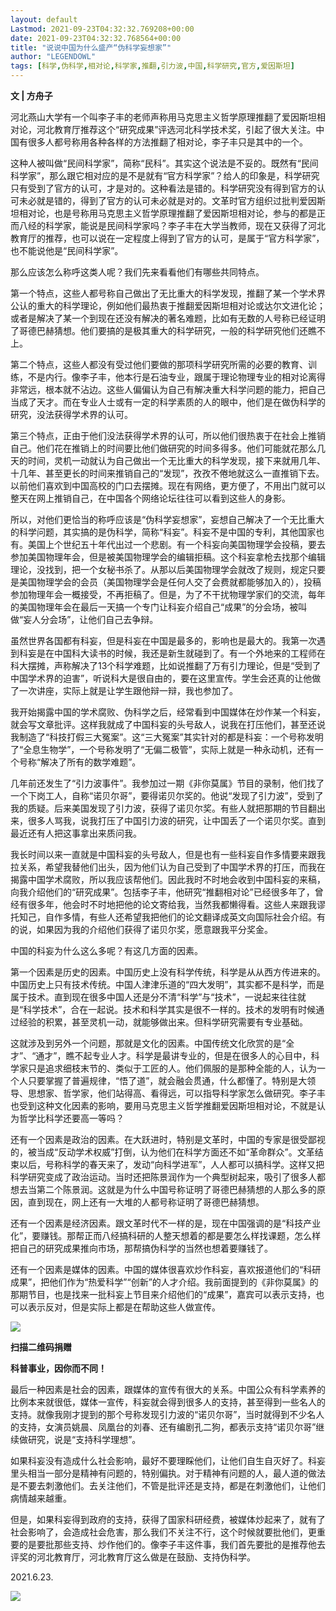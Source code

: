```yaml
---
layout: default
Lastmod: 2021-09-23T04:32:32.769208+00:00
date: 2021-09-23T04:32:32.768564+00:00
title: "说说中国为什么盛产“伪科学妄想家”"
author: "LEGENDOWL"
tags: [科学,伪科学,相对论,科学家,推翻,引力波,中国,科学研究,官方,爱因斯坦]
---
```


**文 | 方舟子**

河北燕山大学有一个叫李子丰的老师声称用马克思主义哲学原理推翻了爱因斯坦相对论，河北教育厅推荐这个“研究成果”评选河北科学技术奖，引起了很大关注。中国有很多人都号称用各种各样的方法推翻了相对论，李子丰只是其中的一个。  

这种人被叫做“民间科学家”，简称“民科”。其实这个说法是不妥的。既然有“民间科学家”，那么跟它相对应的是不是就有“官方科学家”？给人的印象是，科学研究只有受到了官方的认可，才是对的。这种看法是错的。科学研究没有得到官方的认可未必就是错的，得到了官方的认可未必就是对的。文革时官方组织过批判爱因斯坦相对论，也是号称用马克思主义哲学原理推翻了爱因斯坦相对论，参与的都是正而八经的科学家，能说是民间科学家吗？李子丰在大学当教师，现在又获得了河北教育厅的推荐，也可以说在一定程度上得到了官方的认可，是属于“官方科学家”，也不能说他是“民间科学家”。

那么应该怎么称呼这类人呢？我们先来看看他们有哪些共同特点。

第一个特点，这些人都号称自己做出了无比重大的科学发现，推翻了某一个学术界公认的重大的科学理论，例如他们最热衷于推翻爱因斯坦相对论或达尔文进化论；或者是解决了某一个到现在还没有解决的著名难题，比如有无数的人号称已经证明了哥德巴赫猜想。他们要搞的是极其重大的科学研究，一般的科学研究他们还瞧不上。

第二个特点，这些人都没有受过他们要做的那项科学研究所需的必要的教育、训练，不是内行。像李子丰，他本行是石油专业，跟属于理论物理专业的相对论离得非常远，根本就不沾边。这些人偏偏认为自己有解决重大科学问题的能力，把自己当成了天才。而在专业人士或有一定的科学素质的人的眼中，他们是在做伪科学的研究，没法获得学术界的认可。

第三个特点，正由于他们没法获得学术界的认可，所以他们很热衷于在社会上推销自己。他们花在推销上的时间要比他们做研究的时间多得多。他们可能就花那么几天的时间，灵机一动就认为自己做出一个无比重大的科学发现，接下来就用几年、十几年、甚至更长的时间来推销自己的“发现”，孜孜不倦地就这么一直推销下去。以前他们喜欢到中国高校的门口去摆摊。现在有网络，更方便了，不用出门就可以整天在网上推销自己，在中国各个网络论坛往往可以看到这些人的身影。

所以，对他们更恰当的称呼应该是“伪科学妄想家”，妄想自己解决了一个无比重大的科学问题，其实搞的是伪科学，简称“科妄”。科妄不是中国的专利，其他国家也有。美国上个世纪五十年代出过一个悲剧。有一个科妄向美国物理学会投稿，要去参加美国物理年会，但是被美国物理学会的编辑拒稿。这个科妄拿枪去找那个编辑理论，没找到，把一个女秘书杀了。从那以后美国物理学会就改了规则，规定只要是美国物理学会的会员（美国物理学会是任何人交了会费就都能够加入的），投稿参加物理年会一概接受，不再拒稿了。但是，为了不干扰物理学家们的交流，每年的美国物理年会在最后一天搞一个专门让科妄介绍自己“成果”的分会场，被叫做“妄人分会场”，让他们自己去争辩。

虽然世界各国都有科妄，但是科妄在中国是最多的，影响也是最大的。我第一次遇到科妄是在中国科大读书的时候，我还是新生就碰到了。有一个外地来的工程师在科大摆摊，声称解决了13个科学难题，比如说推翻了万有引力理论，但是“受到了中国学术界的迫害”，听说科大是很自由的，要在这里宣传。学生会还真的让他做了一次讲座，实际上就是让学生跟他辩一辩，我也参加了。

我开始揭露中国的学术腐败、伪科学之后，经常看到中国媒体在炒作某一个科妄，就会写文章批评。这样我就成了中国科妄的头号敌人，说我在打压他们，甚至还说我制造了“科技打假三大冤案”。这“三大冤案”其实针对的都是科妄：一个号称发明了“全息生物学”，一个号称发明了“无偏二极管”，实际上就是一种永动机，还有一个号称“解决了所有的数学难题”。

几年前还发生了“引力波事件”。我参加过一期《非你莫属》节目的录制，他们找了一个下岗工人，自称“诺贝尔哥”，要得诺贝尔奖的。他说“发现了引力波”，受到了我的质疑。后来美国发现了引力波，获得了诺贝尔奖。有些人就把那期的节目翻出来，很多人骂我，说我打压了中国引力波的研究，让中国丢了一个诺贝尔奖。直到最近还有人把这事拿出来质问我。

我长时间以来一直就是中国科妄的头号敌人，但是也有一些科妄自作多情要来跟我拉关系，希望我替他们出头，因为他们认为自己受到了中国学术界的打压，而我在揭露中国学术腐败，所以我应该帮他们。因此我时不时地会收到中国科妄的来稿，向我介绍他们的“研究成果”。包括李子丰，他研究“推翻相对论”已经很多年了，曾经有很多年，他会时不时地把他的论文寄给我，当然我都懒得看。这些人来跟我谬托知己，自作多情，有些人还希望我把他们的论文翻译成英文向国际社会介绍。有的说，如果因为我的介绍他们获得了诺贝尔奖，愿意跟我平分奖金。

中国的科妄为什么这么多呢？有这几方面的因素。

第一个因素是历史的因素。中国历史上没有科学传统，科学是从从西方传进来的。中国历史上只有技术传统。中国人津津乐道的“四大发明”，其实都不是科学，而是属于技术。直到现在很多中国人还是分不清“科学”与“技术”，一说起来往往就是“科学技术”，合在一起说。技术和科学其实是很不一样的。技术的发明有时候通过经验的积累，甚至灵机一动，就能够做出来。但科学研究需要有专业基础。

这就涉及到另外一个问题，那就是文化的因素。中国传统文化欣赏的是“全才”、“通才”，瞧不起专业人才。科学是最讲专业的，但是在很多人的心目中，科学家只是追求细枝末节的、类似于工匠的人。他们佩服的是那种全能的人，认为一个人只要掌握了普遍规律，“悟了道”，就会融会贯通，什么都懂了。特别是大领导、思想家、哲学家，他们站得高、看得远，可以指导科学家怎么做研究。李子丰也受到这种文化因素的影响，要用马克思主义哲学推翻爱因斯坦相对论，不就是认为哲学比科学还要高一等吗？

还有一个因素是政治的因素。在大跃进时，特别是文革时，中国的专家是很受鄙视的，被当成“反动学术权威”打倒，认为他们在科学方面还不如“革命群众”。文革结束以后，号称科学的春天来了，发动“向科学进军”，人人都可以搞科学。这样又把科学研究变成了政治运动。当时还把陈景润作为一个典型树起来，吸引了很多人都想去当第二个陈景润。这就是为什么中国号称证明了哥德巴赫猜想的人那么多的原因，直到现在，网上还有一大堆的人都号称证明了哥德巴赫猜想。

还有一个因素是经济因素。跟文革时代不一样的是，现在中国强调的是“科技产业化”，要赚钱。那帮正而八经搞科研的人整天想着的都是要怎么样找课题，怎么样把自己的研究成果推向市场，那帮搞伪科学的当然也想着要赚钱了。

还有一个因素是媒体的因素。中国的媒体很喜欢炒作科妄，喜欢报道他们的“科研成果”，把他们作为“热爱科学”“创新”的人才介绍。我前面提到的《非你莫属》的那期节目，也是找来一批科妄上节目来介绍他们的“成果”，嘉宾可以表示支持，也可以表示反对，但是实际上都是在帮助这些人做宣传。

![](https://images.weserv.nl/?url=https%3A//mmbiz.qpic.cn/sz_mmbiz_png/2Q8RkBiab3UNNStEjV2ibwPuAt0LtHNoFs0gxIfsfOQ9DyCAqWLvBjxiaibicsZoybAYEFcmNfFjiaB54Lt1zt3IpG8Q/640%3Fwx_fmt%3Dpng)

**扫描二维码捐赠**

**科普事业，因你而不同！**

最后一种因素是社会的因素，跟媒体的宣传有很大的关系。中国公众有科学素养的比例本来就很低，媒体一宣传，科妄就会得到很多人的支持，甚至得到一些名人的支持。就像我刚才提到的那个号称发现引力波的“诺贝尔哥”，当时就得到不少名人的支持，女演员姚晨、凤凰台的刘春、还有编剧孔二狗，都表示支持“诺贝尔哥”继续做研究，说是“支持科学理想”。

如果科妄没有造成什么社会影响，最好不要理睬他们，让他们自生自灭好了。科妄里头相当一部分是精神有问题的，特别偏执。对于精神有问题的人，最人道的做法是不要去刺激他们。去关注他们，不管是批评还是支持，都是在刺激他们，让他们病情越来越重。

但是，如果科妄得到政府的支持，获得了国家科研经费，被媒体炒起来了，就有了社会影响了，会造成社会危害，那么我们不关注不行，这个时候就要批他们，更重要的是要批那些支持、炒作他们的。像李子丰这件事，我们首先要批的是推荐他去评奖的河北教育厅，河北教育厅这么做是在鼓励、支持伪科学。

2021.6.23.

![](https://images.weserv.nl/?url=https%3A//mmbiz.qpic.cn/sz_mmbiz_jpg/2Q8RkBiab3UNNStEjV2ibwPuAt0LtHNoFsQbeCTUemYL0kMw0LYXHIjIUcOIxgIeDWnt0KpkCKzDbicDKjdia9Q5sg/640%3Fwx_fmt%3Djpeg)

